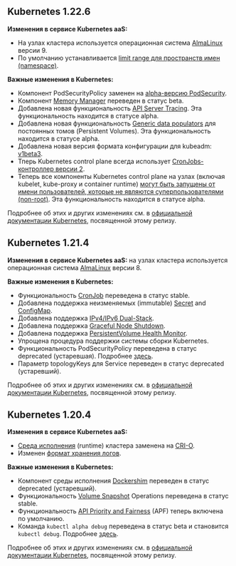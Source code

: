 ## Kubernetes 1.22.6 <a id="v1-22-6"></a>

**Изменения в сервисе Kubernetes aaS:**

-   На узлах кластера используется операционная система [AlmaLinux](https://wiki.almalinux.org) версии 9.
-   По умолчанию устанавливается [limit range для пространств имен (namespace)](../../../k8s-node-groups/pods).

**Важные изменения в Kubernetes:**

-   Компонент PodSecurityPolicy заменен на [alpha-версию PodSecurity](https://github.com/kubernetes/enhancements/issues/2579).
-   Компонент [Memory Manager](https://github.com/kubernetes/enhancements/issues/1769) переведен в статус beta.
-   Добавлена новая функциональность [API Server Tracing](https://github.com/kubernetes/enhancements/issues/647). Эта функциональность находится в статусе alpha.
-   Добавлена новая функциональность [Generic data populators](https://github.com/kubernetes/enhancements/issues/1495) для постоянных томов (Persistent Volumes). Эта функциональность находится в статусе alpha.
-   Добавлена новая версия формата конфигурации для kubeadm: [v1beta3](https://github.com/kubernetes/enhancements/issues/970).
-   Тперь Kubernetes control plane всегда использует [CronJobs-контроллер версии 2](https://github.com/kubernetes/enhancements/issues/19).
-   Теперь все компоненты Kubernetes control plane на узлах (включая kubelet, kube-proxy и container runtime) [могут быть запущены от имени пользователей, которые не являются суперпользователями (non-root)](https://github.com/kubernetes/enhancements/issues/2033). Эта функциональность находится в статусе alpha.

Подробнее об этих и других изменениях см. в [официальной документации Kubernetes](https://kubernetes.io/blog/2021/08/04/kubernetes-1-22-release-announcement/), посвященной этому релизу.

## Kubernetes 1.21.4 <a id="v1-21-4"></a>

**Изменения в сервисе Kubernetes aaS:** на узлах кластера используется операционная система [AlmaLinux](https://wiki.almalinux.org) версии 8.

**Важные изменения в Kubernetes:**

-   Функциональность [CronJob](https://kubernetes.io/docs/concepts/workloads/controllers/cron-jobs/) переведена в статус stable.
-   Добавлена поддержка неизменяемых (immutable) [Secret](https://kubernetes.io/docs/concepts/configuration/secret/#secret-immutable) and [ConfigMap](https://kubernetes.io/docs/concepts/configuration/configmap/#configmap-immutable).
-   Добавлена поддержка [IPv4/IPv6 Dual-Stack](https://kubernetes.io/docs/concepts/services-networking/dual-stack/).
-   Добавлена поддержка [Graceful Node Shutdown](https://kubernetes.io/docs/concepts/architecture/nodes/#graceful-node-shutdown).
-   Добавлена поддержка [PersistentVolume Health Monitor](https://kubernetes.io/docs/concepts/storage/volume-health-monitoring).
-   Упрощена процедура поддержки системы сборки Kubernetes.
-   Функциональность PodSecurityPolicy переведена в статус deprecated (устаревшая). Подробнее [здесь](https://kubernetes.io/blog/2021/04/06/podsecuritypolicy-deprecation-past-present-and-future).
-   Параметр topologyKeys для Service переведен в статус deprecated (устаревший).

Подробнее об этих и других изменениях см. в [официальной документации Kubernetes](https://kubernetes.io/blog/2021/04/08/kubernetes-1-21-release-announcement/), посвященной этому релизу.

## Kubernetes 1.20.4 <a id="v1-20-4"></a>

**Изменения в сервисе Kubernetes aaS:**

-   [Среда исполнения](https://kubernetes.io/docs/setup/production-environment/container-runtimes/) (runtime) кластера заменена на [CRI-O](https://cri-o.io/).
-   Изменен [формат хранения логов](../../../../../../additionals/cases/cases-logs/case-fluent-bit).

**Важные изменения в Kubernetes:**

-   Компонент среды исполнения [Dockershim](https://kubernetes.io/blog/2022/05/03/dockershim-historical-context/) переведен в статус deprecated (устаревший).
-   Функциональность [Volume Snapshot](https://kubernetes.io/docs/concepts/storage/volume-snapshots/) Operations переведена в статус stable.
-   Функциональность [API Priority and Fairness](https://kubernetes.io/docs/concepts/cluster-administration/flow-control/) (APF) теперь включена по умолчанию.
-   Команда `kubectl alpha debug` переведена в статус beta и становится `kubectl debug`. Подробнее [здесь](https://kubernetes.io/docs/tasks/debug/debug-application/debug-running-pod/).

Подробнее об этих и других изменениях см. в [официальной документации Kubernetes](https://kubernetes.io/blog/2020/12/08/kubernetes-1-20-release-announcement/), посвященной этому релизу.
